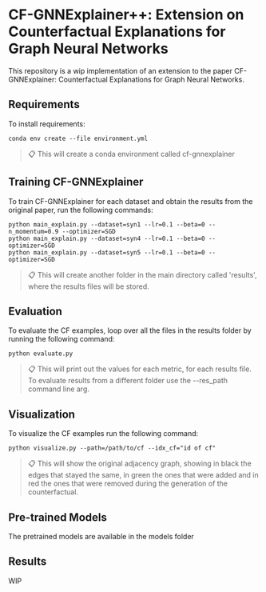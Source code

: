 # CF-GNNExplainer++: Extension on Counterfactual Explanations for Graph Neural Networks

This repository is a wip implementation of an extension to the paper CF-GNNExplainer: Counterfactual Explanations for Graph Neural Networks. 


## Requirements

To install requirements:

```setup
conda env create --file environment.yml
```

>📋 This will create a conda environment called cf-gnnexplainer


## Training CF-GNNExplainer

To train CF-GNNExplainer for each dataset and obtain the results from the original paper, run the following commands:

```train
python main_explain.py --dataset=syn1 --lr=0.1 --beta=0 --n_momentum=0.9 --optimizer=SGD
python main_explain.py --dataset=syn4 --lr=0.1 --beta=0 --optimizer=SGD
python main_explain.py --dataset=syn5 --lr=0.1 --beta=0 --optimizer=SGD
```

>📋  This will create another folder in the main directory called 'results', where the results files will be stored.


## Evaluation

To evaluate the CF examples, loop over all the files in the results folder by running the following command:

```eval
python evaluate.py
```
>📋  This will print out the values for each metric, for each results file. To evaluate results from a different folder use the --res_path command line arg.


## Visualization

To visualize the CF examples run the following command:

```eval
python visualize.py --path=/path/to/cf --idx_cf="id of cf"
```
>📋  This will show the original adjacency graph, showing in black the edges that stayed the same, in green the ones that were added and in red the ones that were removed during the generation of the counterfactual.


## Pre-trained Models

The pretrained models are available in the models folder


## Results

WIP
